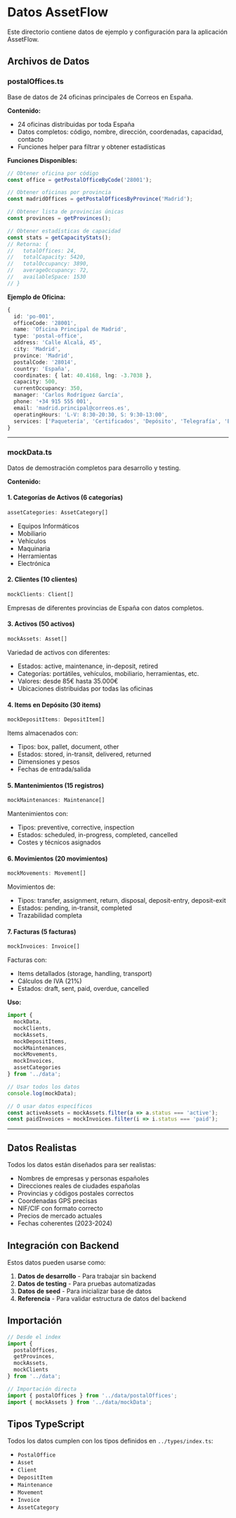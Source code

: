 # Datos AssetFlow

Este directorio contiene datos de ejemplo y configuración para la aplicación AssetFlow.

## Archivos de Datos

### postalOffices.ts

Base de datos de 24 oficinas principales de Correos en España.

**Contenido:**
- 24 oficinas distribuidas por toda España
- Datos completos: código, nombre, dirección, coordenadas, capacidad, contacto
- Funciones helper para filtrar y obtener estadísticas

**Funciones Disponibles:**

```typescript
// Obtener oficina por código
const office = getPostalOfficeByCode('28001');

// Obtener oficinas por provincia
const madridOffices = getPostalOfficesByProvince('Madrid');

// Obtener lista de provincias únicas
const provinces = getProvinces();

// Obtener estadísticas de capacidad
const stats = getCapacityStats();
// Retorna: {
//   totalOffices: 24,
//   totalCapacity: 5420,
//   totalOccupancy: 3890,
//   averageOccupancy: 72,
//   availableSpace: 1530
// }
```

**Ejemplo de Oficina:**
```typescript
{
  id: 'po-001',
  officeCode: '28001',
  name: 'Oficina Principal de Madrid',
  type: 'postal-office',
  address: 'Calle Alcalá, 45',
  city: 'Madrid',
  province: 'Madrid',
  postalCode: '28014',
  country: 'España',
  coordinates: { lat: 40.4168, lng: -3.7038 },
  capacity: 500,
  currentOccupancy: 350,
  manager: 'Carlos Rodríguez García',
  phone: '+34 915 555 001',
  email: 'madrid.principal@correos.es',
  operatingHours: 'L-V: 8:30-20:30, S: 9:30-13:00',
  services: ['Paquetería', 'Certificados', 'Depósito', 'Telegrafía', 'Burofax']
}
```

---

### mockData.ts

Datos de demostración completos para desarrollo y testing.

**Contenido:**

#### 1. Categorías de Activos (6 categorías)
```typescript
assetCategories: AssetCategory[]
```
- Equipos Informáticos
- Mobiliario
- Vehículos
- Maquinaria
- Herramientas
- Electrónica

#### 2. Clientes (10 clientes)
```typescript
mockClients: Client[]
```
Empresas de diferentes provincias de España con datos completos.

#### 3. Activos (50 activos)
```typescript
mockAssets: Asset[]
```
Variedad de activos con diferentes:
- Estados: active, maintenance, in-deposit, retired
- Categorías: portátiles, vehículos, mobiliario, herramientas, etc.
- Valores: desde 85€ hasta 35.000€
- Ubicaciones distribuidas por todas las oficinas

#### 4. Items en Depósito (30 items)
```typescript
mockDepositItems: DepositItem[]
```
Items almacenados con:
- Tipos: box, pallet, document, other
- Estados: stored, in-transit, delivered, returned
- Dimensiones y pesos
- Fechas de entrada/salida

#### 5. Mantenimientos (15 registros)
```typescript
mockMaintenances: Maintenance[]
```
Mantenimientos con:
- Tipos: preventive, corrective, inspection
- Estados: scheduled, in-progress, completed, cancelled
- Costes y técnicos asignados

#### 6. Movimientos (20 movimientos)
```typescript
mockMovements: Movement[]
```
Movimientos de:
- Tipos: transfer, assignment, return, disposal, deposit-entry, deposit-exit
- Estados: pending, in-transit, completed
- Trazabilidad completa

#### 7. Facturas (5 facturas)
```typescript
mockInvoices: Invoice[]
```
Facturas con:
- Items detallados (storage, handling, transport)
- Cálculos de IVA (21%)
- Estados: draft, sent, paid, overdue, cancelled

**Uso:**

```typescript
import {
  mockData,
  mockClients,
  mockAssets,
  mockDepositItems,
  mockMaintenances,
  mockMovements,
  mockInvoices,
  assetCategories
} from '../data';

// Usar todos los datos
console.log(mockData);

// O usar datos específicos
const activeAssets = mockAssets.filter(a => a.status === 'active');
const paidInvoices = mockInvoices.filter(i => i.status === 'paid');
```

---

## Datos Realistas

Todos los datos están diseñados para ser realistas:
- Nombres de empresas y personas españoles
- Direcciones reales de ciudades españolas
- Provincias y códigos postales correctos
- Coordenadas GPS precisas
- NIF/CIF con formato correcto
- Precios de mercado actuales
- Fechas coherentes (2023-2024)

## Integración con Backend

Estos datos pueden usarse como:
1. **Datos de desarrollo** - Para trabajar sin backend
2. **Datos de testing** - Para pruebas automatizadas
3. **Datos de seed** - Para inicializar base de datos
4. **Referencia** - Para validar estructura de datos del backend

## Importación

```typescript
// Desde el index
import {
  postalOffices,
  getProvinces,
  mockAssets,
  mockClients
} from '../data';

// Importación directa
import { postalOffices } from '../data/postalOffices';
import { mockAssets } from '../data/mockData';
```

## Tipos TypeScript

Todos los datos cumplen con los tipos definidos en `../types/index.ts`:
- `PostalOffice`
- `Asset`
- `Client`
- `DepositItem`
- `Maintenance`
- `Movement`
- `Invoice`
- `AssetCategory`
